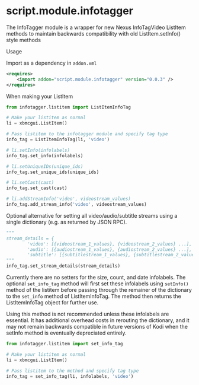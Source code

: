 # script.module.infotagger
The InfoTagger module is a wrapper for new Nexus InfoTagVideo ListItem methods to maintain backwards compatibility with old ListItem.setInfo() style methods


Usage

Import as a dependency in `addon.xml`
```xml
<requires>
    <import addon="script.module.infotagger" version="0.0.3" />
</requires>
 ```
 
When making your ListItem 

 ```python
 from infotagger.listitem import ListItemInfoTag

# Make your listitem as normal
li = xbmcgui.ListItem()

# Pass listitem to the infotagger module and specify tag type
info_tag = ListItemInfoTag(li, 'video')

# li.setInfo(infolabels)
info_tag.set_info(infolabels)

# li.setUniqueIDs(unique_ids)
info_tag.set_unique_ids(unique_ids)

# li.setCast(cast)
info_tag.set_cast(cast)

# li.addStreamInfo('video', videostream_values)
info_tag.add_stream_info('video', videostream_values)
 ```
 
 
Optional alternative for setting all video/audio/subtitle streams using a single dictionary (e.g. as returned by JSON RPC).

```python
"""
stream_details = {
        'video': [{videostream_1_values}, {videostream_2_values} ...],
        'audio': [{audiostream_1_values}, {audiostream_2_values} ...],
        'subtitle': [{subtitlestream_1_values}, {subtitlestream_2_values} ...]}
"""
info_tag.set_stream_details(stream_details)
```


Currently there are no setters for the size, count, and date infolabels. The optional `set_info_tag` method will first set these infolabels using `setInfo()` method of the listitem before passing through the remainer of the dictionary to the `set_info` method of ListItemInfoTag. The method then returns the ListItemInfoTag object for further use.

Using this method is not recommended unless these infolabels are essential. It has additional overhead costs in rerouting the dictionary, and it may not remain backwards compatible in future versions of Kodi when the setInfo method is eventually depreciated entirely.

```python
from infotagger.listitem import set_info_tag

# Make your listitem as normal
li = xbmcgui.ListItem()

# Pass listitem to the method and specify tag type
info_tag = set_info_tag(li, infolabels, 'video')
```


